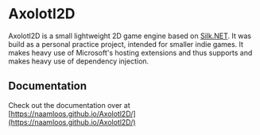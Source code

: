 # Axolotl2D
Axolotl2D is a small lightweight 2D game engine based on [Silk.NET](https://github.com/dotnet/Silk.NET). It was build as a personal practice project, intended for smaller indie games. It makes heavy use of Microsoft's hosting extensions and thus supports and makes heavy use of dependency injection.

## Documentation
Check out the documentation over at [https://naamloos.github.io/Axolotl2D/](https://naamloos.github.io/Axolotl2D/)